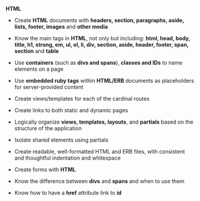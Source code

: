 **HTML**

- Create **HTML** documents with **headers, section, paragraphs, aside, lists, footer, images** and **other media**

- Know the main tags in **HTML**, not only but including: **html, head, body, title, h1, strong, em, ul, ol, li, div, section, aside, header, footer, span, section** and **table**

- Use **containers** (such as **divs and spans**), **classes and IDs** to name elements on a page

- Use **embedded ruby tags** within **HTML/ERB** documents as placeholders for server-provided content

- Create views/templates for each of the cardinal routes

- Create links to both static and dynamic pages

- Logically organize **views, templates, layouts**, and **partials** based on the structure of the application

- Isolate shared elements using partials

- Create readable, well-formatted HTML and ERB files, with consistent and thoughtful indentation and whitespace

- Create forms with **HTML**

- Know the difference between **divs** and **spans** and when to use them

- Know how to have a **href** attribute link to **id**
